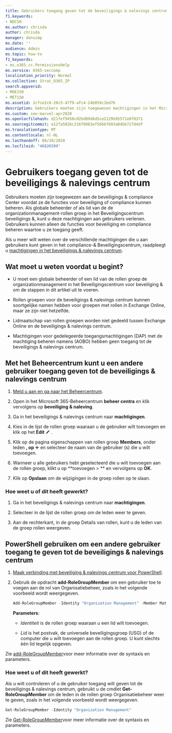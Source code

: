 ```yaml
---
title: Gebruikers toegang geven tot de beveiligings & nalevings centrum
f1.keywords:
- NOCSH
ms.author: chrisda
author: chrisda
manager: dansimp
ms.date: ''
audience: Admin
ms.topic: how-to
f1_keywords:
- ms.o365.cc.PermissionsHelp
ms.service: O365-seccomp
localization_priority: Normal
ms.collection: Strat_O365_IP
search.appverid:
- MOE150
- MET150
ms.assetid: 2cfce2c8-20c5-47f9-afc4-24b059c1bd76
description: Gebruikers moeten zijn toegewezen machtigingen in het Microsoft 365-beveiligings & nalevings centrum voordat ze de functies voor beveiliging of compliance kunnen beheren.
ms.custom: seo-marvel-apr2020
ms.openlocfilehash: d21fef9458c02bd09d6d5ce2129b95571e0f8371
ms.sourcegitcommit: e12fa502bc216f6083ef5666f693a04bb727d4df
ms.translationtype: MT
ms.contentlocale: nl-NL
ms.lasthandoff: 08/20/2020
ms.locfileid: "46826599"
---
```

# <a name="give-users-access-to-the-security--compliance-center"></a>Gebruikers toegang geven tot de beveiligings & nalevings centrum

Gebruikers moeten zijn toegewezen aan de beveiligings & compliance Center voordat ze de functies voor beveiliging of compliance kunnen beheren. Als globale beheerder of als lid van de de organizationmanagement-rollen groep in het Beveiligingscentrum beveiligings &, kunt u deze machtigingen aan gebruikers verlenen. Gebruikers kunnen alleen de functies voor beveiliging en compliance beheren waartoe u ze toegang geeft.

Als u meer wilt weten over de verschillende machtigingen die u aan gebruikers kunt geven in het compliance-& Beveiligingscentrum, raadpleegt u [machtigingen in het beveiligings & nalevings centrum](permissions-in-the-security-and-compliance-center.md).

## <a name="what-do-you-need-to-know-before-you-begin"></a>Wat moet u weten voordat u begint?

- U moet een globale beheerder of een lid van de rollen groep de organizationmanagement in het Beveiligingscentrum voor beveiliging & om de stappen in dit artikel uit te voeren.

- Rollen groepen voor de beveiligings & nalevings centrum kunnen soortgelijke namen hebben voor groepen met rollen in Exchange Online, maar ze zijn niet hetzelfde.

- Lidmaatschap van rollen groepen worden niet gedeeld tussen Exchange Online en de beveiligings & nalevings centrum.

- Machtigingen voor gedelegeerde toegangsmachtigingen (DAP) met de machtiging beheren namens (AOBO) hebben geen toegang tot de beveiligings & nalevings centrum.

## <a name="use-the-admin-center-to-give-another-user-access-to-the-security--compliance-center"></a>Met het Beheercentrum kunt u een andere gebruiker toegang geven tot de beveiligings & nalevings centrum

1. [Meld u aan en ga naar het Beheercentrum](https://docs.microsoft.com/microsoft-365/compliance/go-to-the-securitycompliance-center).

2. Open in het Microsoft 365-Beheercentrum **beheer centra** en klik vervolgens op **beveiliging & naleving**.

3. Ga in het beveiligings & nalevings centrum naar **machtigingen**.

4. Kies in de lijst de rollen groep waaraan u de gebruiker wilt toevoegen en klik op het **Edit** ![ pictogram bewerken bewerken ](../../media/O365-MDM-CreatePolicy-EditIcon.gif) .

5. Klik op de pagina eigenschappen van rollen groep **Members**, onder leden **, op** ![ pictogram toevoegen ](../../media/ITPro-EAC-AddIcon.gif) en selecteer de naam van de gebruiker (s) die u wilt toevoegen.

6. Wanneer u alle gebruikers hebt geselecteerd die u wilt toevoegen aan de rollen groep, klikt u op **toevoegen \> ** en vervolgens op **OK**.

7. Klik op **Opslaan** om de wijzigingen in de groep rollen op te slaan.

### <a name="how-do-you-know-this-worked"></a>Hoe weet u of dit heeft gewerkt?

1. Ga in het beveiligings & nalevings centrum naar **machtigingen**.

2. Selecteer in de lijst de rollen groep om de leden weer te geven.

3. Aan de rechterkant, in de groep Details van rollen, kunt u de leden van de groep rollen weergeven.

## <a name="use-powershell-to-give-another-user-access-to-the-security--compliance-center"></a>PowerShell gebruiken om een andere gebruiker toegang te geven tot de beveiligings & nalevings centrum

1. [Maak verbinding met beveiliging & nalevings centrum voor PowerShell](https://docs.microsoft.com/powershell/exchange/connect-to-scc-powershell).

2. Gebruik de opdracht **add-RoleGroupMember** om een gebruiker toe te voegen aan de rol van Organisatiebeheer, zoals in het volgende voorbeeld wordt weergegeven.

   ```PowerShell
   Add-RoleGroupMember -Identity "Organization Management" -Member MatildaS
   ```

   **Parameters**:

   - _Identiteit_ is de rollen groep waaraan u een lid wilt toevoegen.

   - _Lid_ is het postvak, de universele beveiligingsgroep (USG) of de computer die u wilt toevoegen aan de rollen groep. U kunt slechts één lid tegelijk opgeven.

Zie [add-RoleGroupMember](https://docs.microsoft.com/powershell/module/exchange/Add-RoleGroupMember)voor meer informatie over de syntaxis en parameters.

### <a name="how-do-you-know-this-worked"></a>Hoe weet u of dit heeft gewerkt?

Als u wilt controleren of u de gebruiker toegang wilt geven tot de beveiligings & nalevings centrum, gebruikt u de cmdlet **Get-RoleGroupMember** om de leden in de rollen groep Organisatiebeheer weer te geven, zoals in het volgende voorbeeld wordt weergegeven.

```PowerShell
Get-RoleGroupMember -Identity "Organization Management"
```

Zie [Get-RoleGroupMember](https://docs.microsoft.com/powershell/module/exchange/Get-RoleGroupMember)voor meer informatie over de syntaxis en parameters.

